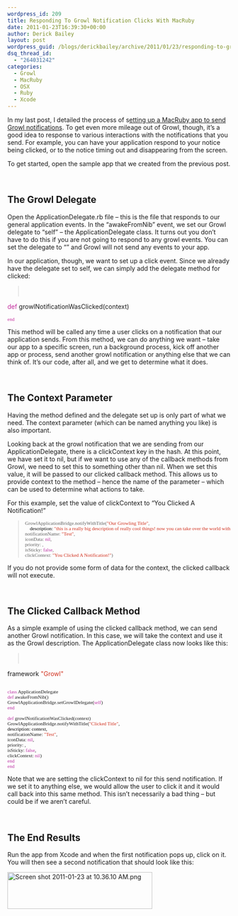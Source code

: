 ```yaml
---
wordpress_id: 209
title: Responding To Growl Notification Clicks With MacRuby
date: 2011-01-23T16:39:30+00:00
author: Derick Bailey
layout: post
wordpress_guid: /blogs/derickbailey/archive/2011/01/23/responding-to-growl-notification-clicks-and-timeouts-with-macruby.aspx
dsq_thread_id:
  - "264031242"
categories:
  - Growl
  - MacRuby
  - OSX
  - Ruby
  - Xcode
---
```

In my last post, I detailed the process of s[etting up a MacRuby app to send Growl notifications](http://www.lostechies.com/blogs/derickbailey/archive/2011/01/21/creating-growl-notifications-from-a-macruby-app.aspx). To get even more mileage out of Growl, though, it&#8217;s a good idea to response to various interactions with the notifications that you send. For example, you can have your application respond to your notice being clicked, or to the notice timing out and disappearing from the screen.

To get started, open the sample app that we created from the previous post.

 

## The Growl Delegate

Open the ApplicationDelegate.rb file &#8211; this is the file that responds to our general application events. In the &#8220;awakeFromNib&#8221; event, we set our Growl delegate to &#8220;self&#8221; &#8211; the ApplicationDelegate class. It turns out you don&#8217;t have to do this if you are not going to respond to any growl events. You can set the delegate to &#8220;&#8221; and Growl will not send any events to your app.

In our application, though, we want to set up a click event. Since we already have the delegate set to self, we can simply add the delegate method for clicked:

> <pre><p style="margin: 0.0px 0.0px 0.0px 0.0px;font: 11.0px Menlo">
  <span style="color: #c22a9c">def</span> growlNotificationWasClicked(context)
</p>

<p style="margin: 0.0px 0.0px 0.0px 0.0px;font: 11.0px Menlo">
  <span style="color: #c22a9c">end</span>
</p></pre>

This method will be called any time a user clicks on a notification that our application sends. From this method, we can do anything we want &#8211; take our app to a specific screen, run a background process, kick off another app or process, send another growl notification or anything else that we can think of. It&#8217;s our code, after all, and we get to determine what it does.

 

## The Context Parameter

Having the method defined and the delegate set up is only part of what we need. The context parameter (which can be named anything you like) is also important.

Looking back at the growl notification that we are sending from our ApplicationDelegate, there is a clickContext key in the hash. At this point, we have set it to nil, but if we want to use any of the callback methods from Growl, we need to set this to something other than nil. When we set this value, it will be passed to our clicked callback method. This allows us to provide context to the method &#8211; hence the name of the parameter &#8211; which can be used to determine what actions to take.

For this example, set the value of clickContext to &#8220;You Clicked A Notification!&#8221;

> <pre style="margin: 0px;font: 11px Menlo">GrowlApplicationBridge.notifyWithTitle(<span style="color: #d12e1b">"Our Growling Title"</span>,</pre>
> 
> <pre style="margin: 0px;font: 11px Menlo;color: #d12e1b"><span style="color: #000000">    description: </span>"this is a really big description of really cool things! now you can take over the world with Growl from MacRuby!"<span style="color: #000000">,</span></pre>
> 
> <pre style="margin: 0px;font: 11px Menlo">notificationName: <span style="color: #d12e1b">"Test"</span>,</pre>
> 
> <pre style="margin: 0px;font: 11px Menlo">iconData: <span style="color: #bb2da2">nil</span>,</pre>
> 
> <pre style="margin: 0px;font: 11px Menlo">priority: <span style="color: #252bd8"></span>,</pre>
> 
> <pre style="margin: 0px;font: 11px Menlo">isSticky: <span style="color: #bb2da2">false</span>,</pre>
> 
> <pre style="margin: 0px;font: 11px Menlo">clickContext: <span style="color: #d12e1b">"You Clicked A Notification!"</span>)</pre>

If you do not provide some form of data for the context, the clicked callback will not execute.

 

## The Clicked Callback Method

As a simple example of using the clicked callback method, we can send another Growl notification. In this case, we will take the context and use it as the Growl description. The ApplicationDelegate class now looks like this:

> <pre><p style="margin: 0.0px 0.0px 0.0px 0.0px;font: 11.0px Menlo">
  framework <span style="color: #d12e1b">"Growl"</span>
</p>

<p style="margin: 0.0px 0.0px 0.0px 0.0px;font: 11.0px Menlo">
   
</p>

<p style="margin: 0.0px 0.0px 0.0px 0.0px;font: 11.0px Menlo">
  <span style="color: #bb2da2">class</span> ApplicationDelegate
</p>

<p style="margin: 0.0px 0.0px 0.0px 0.0px;font: 11.0px Menlo">
  <span style="color: #bb2da2">  def</span> awakeFromNib()
</p>

<p style="margin: 0.0px 0.0px 0.0px 0.0px;font: 11.0px Menlo">
  GrowlApplicationBridge.setGrowlDelegate(<span style="color: #bb2da2">self</span>)
</p>

<p style="margin: 0.0px 0.0px 0.0px 0.0px;font: 11.0px Menlo;color: #bb2da2">
  <span style="color: #000000">  </span>end
</p>

<p style="margin: 0.0px 0.0px 0.0px 0.0px;font: 11.0px Menlo">
  <span style="font-family: monospace"><span style="font-size: medium"><span style="font-family: Menlo;font-size: small"><span style="font-size: 11px"><br /></span></span></span></span>
</p>

<p style="margin: 0.0px 0.0px 0.0px 0.0px;font: 11.0px Menlo">
  <span style="color: #bb2da2">  def</span> growlNotificationWasClicked(context)
</p>

<p style="margin: 0.0px 0.0px 0.0px 0.0px;font: 11.0px Menlo">
  <span style="font-family: monospace"><span style="font-size: medium">    </span></span>GrowlApplicationBridge.notifyWithTitle(<span style="color: #d12e1b">"Clicked Title"</span>,
</p>

<p style="margin: 0.0px 0.0px 0.0px 0.0px;font: 11.0px Menlo;color: #d12e1b">
  <span style="color: #000000">      description: context</span><span style="color: #000000">,</span>
</p>

<p style="margin: 0.0px 0.0px 0.0px 0.0px;font: 11.0px Menlo">
  notificationName: <span style="color: #d12e1b">"Test"</span>,
</p>

<p style="margin: 0.0px 0.0px 0.0px 0.0px;font: 11.0px Menlo">
  iconData: <span style="color: #bb2da2">nil</span>,
</p>

<p style="margin: 0.0px 0.0px 0.0px 0.0px;font: 11.0px Menlo">
  priority: <span style="color: #252bd8"></span>,
</p>

<p style="margin: 0.0px 0.0px 0.0px 0.0px;font: 11.0px Menlo">
  isSticky: <span style="color: #bb2da2">false</span>,
</p>

<p style="margin: 0.0px 0.0px 0.0px 0.0px;font: 11.0px Menlo">
  clickContext: <span style="color: #bb2da2">nil</span>)
</p>

<p style="margin: 0.0px 0.0px 0.0px 0.0px;font: 11.0px Menlo;color: #bb2da2">
  <span style="color: #000000">  </span>end
</p>

<p style="margin: 0.0px 0.0px 0.0px 0.0px;font: 11.0px Menlo;color: #bb2da2">
  end
</p></pre>

Note that we are setting the clickContext to nil for this send notification. If we set it to anything else, we would allow the user to click it and it would call back into this same method. This isn&#8217;t necessarily a bad thing &#8211; but could be if we aren&#8217;t careful.

 

## The End Results

Run the app from Xcode and when the first notification pops up, click on it. You will then see a second notification that should look like this:

<img src="http://lostechies.com/derickbailey/files/2011/03/Screen-shot-2011-01-23-at-10.36.10-AM.png" border="0" alt="Screen shot 2011-01-23 at 10.36.10 AM.png" width="327" height="83" />

 
